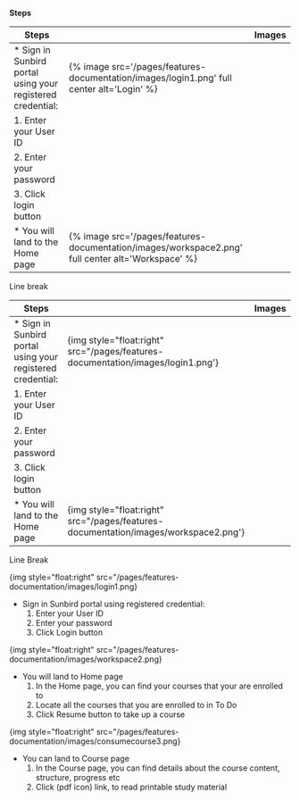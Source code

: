 
**Steps**

Steps   | |Images
--------|-|:-------
* Sign in Sunbird portal using your registered credential:  | {% image src='/pages/features-documentation/images/login1.png' full center alt='Login' %}
1. Enter your User ID   | 
2. Enter your password  |
3. Click login button   | 
* You will land to the Home page    | {% image src='/pages/features-documentation/images/workspace2.png' full center alt='Workspace' %}





Line break

Steps   | |Images
--------|-|:-------
* Sign in Sunbird portal using your registered credential:  | {img style="float:right" src="/pages/features-documentation/images/login1.png'}
1. Enter your User ID   | 
2. Enter your password  |
3. Click login button   | 
* You will land to the Home page    | {img style="float:right" src="/pages/features-documentation/images/workspace2.png'}





Line Break

{img style="float:right" src="/pages/features-documentation/images/login1.png}

- Sign in Sunbird portal using registered credential:
    1. Enter your User ID
    1. Enter your password
    1. Click Login button

{img style="float:right" src="/pages/features-documentation/images/workspace2.png}

- You will land to Home page
    1. In the Home page, you can find your courses that your are enrolled to
    1. Locate all the courses that you are enrolled to in To Do
    1. Click Resume button to take up a course

{img style="float:right" src="/pages/features-documentation/images/consumecourse3.png}

- You can land to Course page
    1. In the Course page, you can find details about the course content, structure, progress etc
    1. Click (pdf icon) link, to read printable study material
